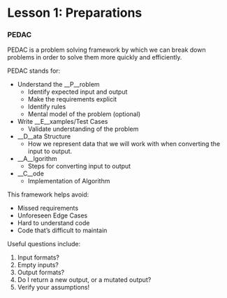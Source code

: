 # Lesson 1: Preparations

### PEDAC
PEDAC is a problem solving framework by which we can break down problems in order to solve them more quickly and efficiently. 

PEDAC stands for: 
- Understand the __P__roblem
  - Identify expected input and output
  - Make the requirements explicit
  - Identify rules
  - Mental model of the problem (optional)
- Write __E__xamples/Test Cases
  - Validate understanding of the problem
- __D__ata Structure
  - How we represent data that we will work with when converting the input to output.
- __A__lgorithm
  - Steps for converting input to output
- __C__ode 
  - Implementation of Algorithm

This framework helps avoid:
  - Missed requirements
  - Unforeseen Edge Cases
  - Hard to understand code
  - Code that’s difficult to maintain

Useful questions include:
1. Input formats? 
2. Empty inputs?
3. Output formats?
4. Do I return a new output, or a mutated output?
5. Verify your assumptions!

